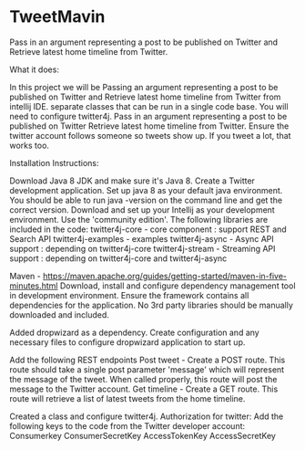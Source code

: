 # TweetMavin
Pass in an argument representing a post to be published on Twitter and Retrieve latest home timeline from Twitter.

What it does:

In this project we will be Passing an argument representing a post to be published on Twitter and Retrieve latest home timeline from Twitter from intellij IDE. 
separate classes that can be run in a single code base. You will need to configure twitter4j.
Pass in an argument representing a post to be published on Twitter Retrieve latest home timeline from Twitter.
Ensure the twitter account follows someone so tweets show up. If you tweet a lot, that works too.

Installation Instructions:

Download Java 8 JDK and make sure it's Java 8. Create a Twitter development application. Set up java 8 as your default java environment.
You should be able to run java -version on the command line and get the correct version. Download and set up your Intellij as your development environment. 
Use the 'community edition'. 
The following libraries are included in the code: 
twitter4j-core - core component : support REST and 
Search API twitter4j-examples - examples 
twitter4j-async - Async API support : depending on twitter4j-core 
twitter4j-stream - Streaming API support : depending on twitter4j-core and twitter4j-async

Maven - https://maven.apache.org/guides/getting-started/maven-in-five-minutes.html 
Download, install and configure dependency management tool in development environment. 
Ensure the framework contains all dependencies for the application.
No 3rd party libraries should be manually downloaded and included.

Added dropwizard as a dependency.
Create configuration and any necessary files to configure dropwizard application to start up.

Add the following REST endpoints
Post tweet - Create a POST route. This route should take a single post parameter 'message' which will represent the message of the tweet. When called properly, this route will post the message to the Twitter account.
Get timeline - Create a GET route. This route will retrieve a list of latest tweets from the home timeline.


Created a class and configure twitter4j. Authorization for twitter: Add the following keys to the code from the Twitter developer account: Consumerkey ConsumerSecretKey AccessTokenKey AccessSecretKey

